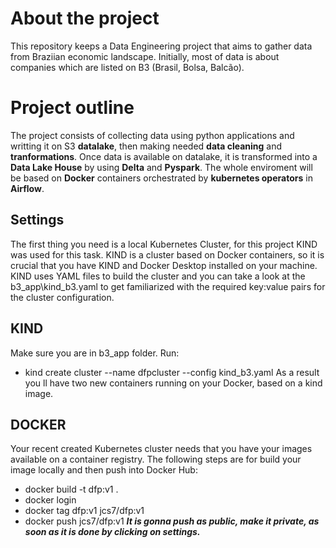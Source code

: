 # About the project
This repository keeps a Data Engineering project that aims to gather data from Braziian economic landscape. Initially, most of data is about companies which are listed on B3 (Brasil, Bolsa, Balcão).

# Project outline
The project consists of collecting data using python applications and writting it on S3 **datalake**, then making needed **data cleaning** and **tranformations**. Once data is available on datalake, it is transformed into a **Data Lake House** by using **Delta** and **Pyspark**. The whole enviroment will be based on **Docker** containers orchestrated by **kubernetes operators** in **Airflow**.

## Settings
The first thing you need is a local Kubernetes Cluster, for this project KIND was used for this task. KIND is a cluster based on Docker containers, so it is crucial that you have KIND and Docker Desktop installed on your machine.
KIND uses YAML files to build the cluster and you can take a look at the b3_app\kind_b3.yaml to get familiarized with the required key:value pairs for the cluster configuration.

## KIND
Make sure you are in b3_app folder.
Run: 
* kind create cluster --name dfpcluster --config kind_b3.yaml
As a result you ll have two new containers running on your Docker, based on a kind image.

## DOCKER
Your recent created Kubernetes cluster needs that you have your images available on a container registry. The following steps are for build your image locally and then push into Docker Hub:

* docker build -t dfp:v1 .
* docker login
* docker tag dfp:v1 jcs7/dfp:v1 
* docker push jcs7/dfp:v1 ***It is gonna push as public, make it private, as soon as it is done by clicking on settings.***

